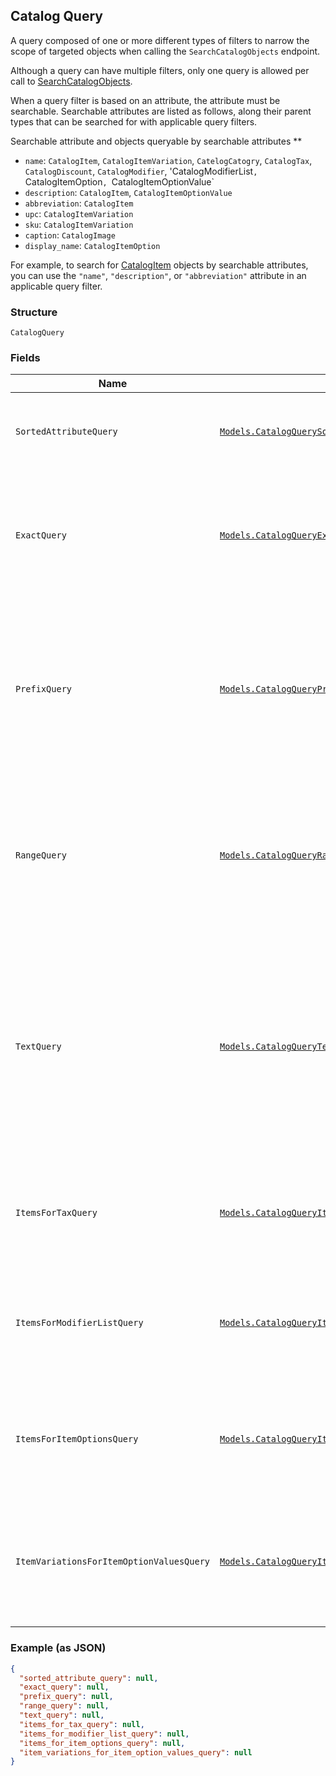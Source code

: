 ## Catalog Query

A query composed of one or more different types of filters to narrow the scope of targeted objects when calling the `SearchCatalogObjects` endpoint.

Although a query can have multiple filters, only one query is allowed per call to [SearchCatalogObjects](#endpoint-Catalog-SearchCatalogObjects).

When a query filter is based on an attribute, the attribute must be searchable. 
Searchable attributes are listed as follows, along their parent types that can be searched for with applicable query filters. 

Searchable attribute and objects queryable by searchable attributes ** 
- `name`:  `CatalogItem`, `CatalogItemVariation`, `CatelogCatogry`, `CatalogTax`, `CatalogDiscount`, `CatalogModifier`, 'CatalogModifierList`, `CatalogItemOption`, `CatalogItemOptionValue` 
- `description`: `CatalogItem`, `CatalogItemOptionValue` 
- `abbreviation`: `CatalogItem` 
- `upc`: `CatalogItemVariation` 
- `sku`: `CatalogItemVariation` 
- `caption`: `CatalogImage` 
- `display_name`: `CatalogItemOption` 

For example, to search for [CatalogItem](#type-CatalogItem) objects by searchable attributes, you can use 
the `"name"`, `"description"`, or `"abbreviation"` attribute in an applicable query filter.

### Structure

`CatalogQuery`

### Fields

| Name | Type | Tags | Description |
|  --- | --- | --- | --- |
| `SortedAttributeQuery` | [`Models.CatalogQuerySortedAttribute`](/doc/models/catalog-query-sorted-attribute.md) | Optional | The query expression to specify the key to sort search results. |
| `ExactQuery` | [`Models.CatalogQueryExact`](/doc/models/catalog-query-exact.md) | Optional | The query filter to return the serch result by exact match of the specified attribute name and value. |
| `PrefixQuery` | [`Models.CatalogQueryPrefix`](/doc/models/catalog-query-prefix.md) | Optional | The query filter to return the search result whose named attribute values are prefixed by the specified attribute value. |
| `RangeQuery` | [`Models.CatalogQueryRange`](/doc/models/catalog-query-range.md) | Optional | The query filter to return the search result whose named attribute values fall between the specified range. |
| `TextQuery` | [`Models.CatalogQueryText`](/doc/models/catalog-query-text.md) | Optional | The query filter to return the search result whose searchable attribute values contain all of the specified keywords or tokens, independent of the token order or case. |
| `ItemsForTaxQuery` | [`Models.CatalogQueryItemsForTax`](/doc/models/catalog-query-items-for-tax.md) | Optional | The query filter to return the items containing the specified tax IDs. |
| `ItemsForModifierListQuery` | [`Models.CatalogQueryItemsForModifierList`](/doc/models/catalog-query-items-for-modifier-list.md) | Optional | The query filter to return the items containing the specified modifier list IDs. |
| `ItemsForItemOptionsQuery` | [`Models.CatalogQueryItemsForItemOptions`](/doc/models/catalog-query-items-for-item-options.md) | Optional | The query filter to return the items containing the specified item option IDs. |
| `ItemVariationsForItemOptionValuesQuery` | [`Models.CatalogQueryItemVariationsForItemOptionValues`](/doc/models/catalog-query-item-variations-for-item-option-values.md) | Optional | The query filter to return the item variations containing the specified item option value IDs. |

### Example (as JSON)

```json
{
  "sorted_attribute_query": null,
  "exact_query": null,
  "prefix_query": null,
  "range_query": null,
  "text_query": null,
  "items_for_tax_query": null,
  "items_for_modifier_list_query": null,
  "items_for_item_options_query": null,
  "item_variations_for_item_option_values_query": null
}
```

